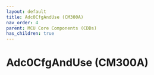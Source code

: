 ```yaml
---
layout: default
title: Adc0CfgAndUse (CM300A)
nav_order: 4
parent: MCU Core Components (CDDs)
has_children: true
---
```

# Adc0CfgAndUse (CM300A)
